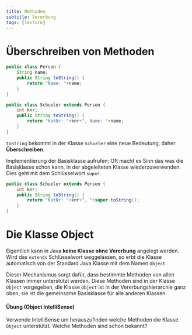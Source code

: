 ```yaml
---
title: Methoden
subtitle: Vererbung
tags: [lecture]
---
```




# Überschreiben von Methoden

```java
public class Person {
    String name;
    public String toString() {
        return "Name: "+name;
    }
}
```

```java
public class Schueler extends Person {
    int knr;
    public String toString() {
        return "KatNr: "+knr+", Name: "+name;
    }
}
```

`toString` bekommt in der Klasse `Schueler` eine neue Bedeutung, daher **Überschreiben**.


Implementierung der Basisklasse aufrufen: Oft macht es Sinn das was die Basisklasse schon kann, in der abgeleiteten Klasse wiederzuverwenden. Dies geht mit dem Schlüsselwort `super`.

```java
public class Schueler extends Person {
    int knr;
    public String toString() {
        return "KatNr: "+knr+", "+super.toString();
    }
}
```







# Die Klasse Object

Eigentlich kann in Java **keine Klasse ohne Vererbung** angelegt werden. Wird das `extends` Schlüsselwort weggelassen, so erbt die Klasse automatisch von der Standard Java Klasse mit dem Namen `Object`.

Dieser Mechanismus sorgt dafür, dass bestimmte Methoden von allen Klassen immer unterstützt werden.
Diese Methoden sind in der Klasse `Object` vorgegeben, die Klasse `Object` ist in der Vererbungshierarchie ganz oben, sie ist die gemeinsame Basisklasse für alle anderen Klassen.

#### Übung (Object IntelliSense)

Verwende IntelliSense um herauszufinden welche Methoden die Klasse `Object` unterstützt.
Welche Methoden sind schon bekannt?